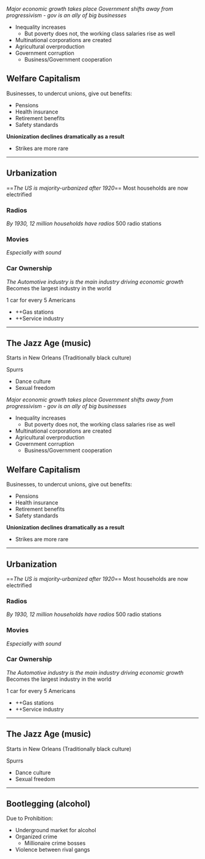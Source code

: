 *Major economic growth takes place*
*Government shifts away from progressivism - gov is an ally of big businesses*

- Inequality increases
	- But poverty does not, the working class salaries rise as well
- Multinational corporations are created
- Agricultural overproduction
- Government corruption
	- Business/Government cooperation

## Welfare Capitalism

Businesses, to undercut unions, give out benefits:
- Pensions
- Health insurance
- Retirement benefits
- Safety standards

**Unionization declines dramatically as a result**
- Strikes are more rare

---

## Urbanization

==*The US is majority-urbanized after 1920*==
Most households are now electrified

### Radios
*By 1930, 12 million households have radios*
500 radio stations

### Movies
*Especially with sound*

### Car Ownership
*The Automotive industry is the main industry driving economic growth*
Becomes the largest industry in the world

1 car for every 5 Americans
- ++Gas stations
- ++Service industry

---

## The Jazz Age (music)

Starts in New Orleans
(Traditionally black culture)

Spurrs 
- Dance culture
- Sexual freedom

*Major economic growth takes place*
*Government shifts away from progressivism - gov is an ally of big businesses*

- Inequality increases
	- But poverty does not, the working class salaries rise as well
- Multinational corporations are created
- Agricultural overproduction
- Government corruption
	- Business/Government cooperation

## Welfare Capitalism

Businesses, to undercut unions, give out benefits:
- Pensions
- Health insurance
- Retirement benefits
- Safety standards

**Unionization declines dramatically as a result**
- Strikes are more rare

---

## Urbanization

==*The US is majority-urbanized after 1920*==
Most households are now electrified

### Radios
*By 1930, 12 million households have radios*
500 radio stations

### Movies
*Especially with sound*

### Car Ownership
*The Automotive industry is the main industry driving economic growth*
Becomes the largest industry in the world

1 car for every 5 Americans
- ++Gas stations
- ++Service industry

---

## The Jazz Age (music)

Starts in New Orleans
(Traditionally black culture)

Spurrs 
- Dance culture
- Sexual freedom

---

## Bootlegging (alcohol)

Due to Prohibition:
- Underground market for alcohol
- Organized crime
	- Millionaire crime bosses
- Violence between rival gangs